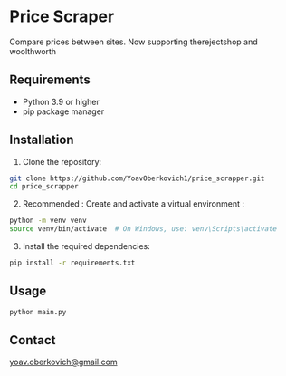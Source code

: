 # Price Scraper

Compare prices between sites. Now supporting therejectshop and woolthworth

## Requirements

- Python 3.9 or higher
- pip package manager

## Installation

1. Clone the repository:
```bash
git clone https://github.com/YoavOberkovich1/price_scrapper.git
cd price_scrapper
```

2. Recommended : Create and activate a virtual environment :
```bash
python -m venv venv
source venv/bin/activate  # On Windows, use: venv\Scripts\activate
```

3. Install the required dependencies:
```bash
pip install -r requirements.txt
```

## Usage

```bash
python main.py
```


## Contact
yoav.oberkovich@gmail.com